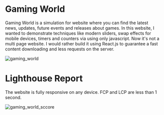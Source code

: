 # Gaming World

Gaming World is a simulation for website where you can find the latest news, updates, future events and releases about games.
In this website, I wanted to demonstrate techniques like modern sliders, swap effects for mobile devices, timers and counters via using only javascript.
Now it's not a multi page website. I would rather build it using React.js to guarantee a fast content downloading and less requests on the server.

![gaming_world](https://user-images.githubusercontent.com/122162390/217039755-999087ad-8cce-4e87-bef7-67ae9c1e71df.jpg)

# Lighthouse Report
The website is fully responsive on any device. FCP and LCP are less than 1 second.

![gaming_world_sccore](https://user-images.githubusercontent.com/122162390/217041494-2f808be7-e6ee-448d-adb7-dcbea5903b71.jpg)
